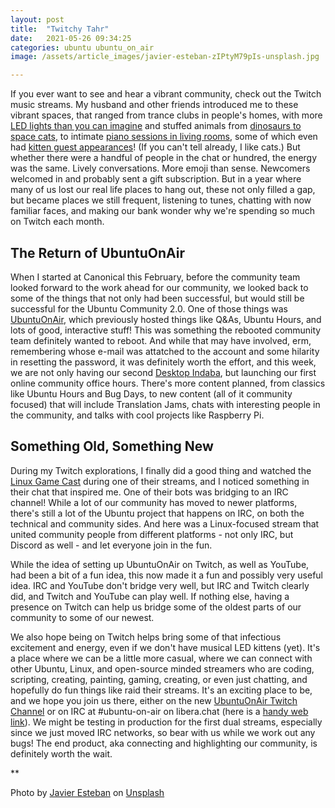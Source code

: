 ```yaml
---
layout: post
title:  "Twitchy Tahr"
date:   2021-05-26 09:34:25
categories: ubuntu ubuntu_on_air
image: /assets/article_images/javier-esteban-zIPtyM79pIs-unsplash.jpg

---
```


If you ever want to see and hear a vibrant community, check out the Twitch music streams. My husband and other friends introduced me to these vibrant spaces, that ranged from trance clubs in people's homes, with more [LED lights than you can imagine](https://www.twitch.tv/djmiyuki) and stuffed animals from [dinosaurs to space cats](https://www.twitch.tv/memorylossmusic), to intimate [piano sessions in living rooms](https://www.twitch.tv/adiana_vega), some of which even had [kitten guest appearances](https://www.twitch.tv/clairepics)! (If you can't tell already, I like cats.) But whether there were a handful of people in the chat or hundred, the energy was the same. Lively conversations. More emoji than sense. Newcomers welcomed in and probably sent a gift subscription. But in a year where many of us lost our real life places to hang out, these not only filled a gap, but became places we still frequent, listening to tunes, chatting with now familiar faces, and making our bank wonder why we're spending so much on Twitch each month.

## The Return of UbuntuOnAir

When I started at Canonical this February, before the community team looked forward to the work ahead for our community, we looked back to some of the things that not only had been successful, but would still be successful for the Ubuntu Community 2.0. One of those things was [UbuntuOnAir](https://www.youtube.com/c/UbuntuOnAir/featured), which previously hosted things like Q&As, Ubuntu Hours, and lots of good, interactive stuff! This was something the rebooted community team definitely wanted to reboot. And while that may have involved, erm, remembering whose e-mail was attatched to the account and some hilarity in resetting the password, it was definitely worth the effort, and this week, we are not only having our second [Desktop Indaba](https://www.youtube.com/playlist?list=PL-qBHd6_LXWYClXw7-mlc9mCjn6umRz9n), but launching our first online community office hours. There's more content planned, from classics like Ubuntu Hours and Bug Days, to new content (all of it community focused) that will include Translation Jams, chats with interesting people in the community, and talks with cool projects like Raspberry Pi.

## Something Old, Something New

During my Twitch explorations, I finally did a good thing and watched the [Linux Game Cast](https://www.twitch.tv/linuxgamecast) during one of their streams, and I noticed something in their chat that inspired me. One of their bots was bridging to an IRC channel! While a lot of our community has moved to newer platforms, there's still a lot of the Ubuntu project that happens on IRC, on both the technical and community sides. And here was a Linux-focused stream that united community people from different platforms - not only IRC, but Discord as well - and let everyone join in the fun.

While the idea of setting up UbuntuOnAir on Twitch, as well as YouTube, had been a bit of a fun idea, this now made it a fun and possibly very useful idea. IRC and YouTube don't bridge very well, but IRC and Twitch clearly did, and Twitch and YouTube can play well. If nothing else, having a presence on Twitch can help us bridge some of the oldest parts of our community to some of our newest. 

We also hope being on Twitch helps bring some of that infectious excitement and energy, even if we don't have musical LED kittens (yet). It's a place where we can be a little more casual, where we can connect with other Ubuntu, Linux, and open-source minded streamers who are coding, scripting, creating, painting, gaming, creating, or even just chatting, and hopefully do fun things like raid their streams. It's an exciting place to be, and we hope you join us there, either on the new [UbuntuOnAir Twitch Channel](https://www.twitch.tv/Ubuntuonair) or on IRC at #ubuntu-on-air on libera.chat (here is a [handy web link](https://kiwiirc.com/nextclient/irc.libera.chat/?chan=#ubuntu-on-air)). We might be testing in production for the first dual streams, especially since we just moved IRC networks, so bear with us while we work out any bugs! The end product, aka connecting and highlighting our community, is definitely worth the wait.

**

Photo by [Javier Esteban](https://unsplash.com/@javiestebaan) on [Unsplash](https://unsplash.com)
